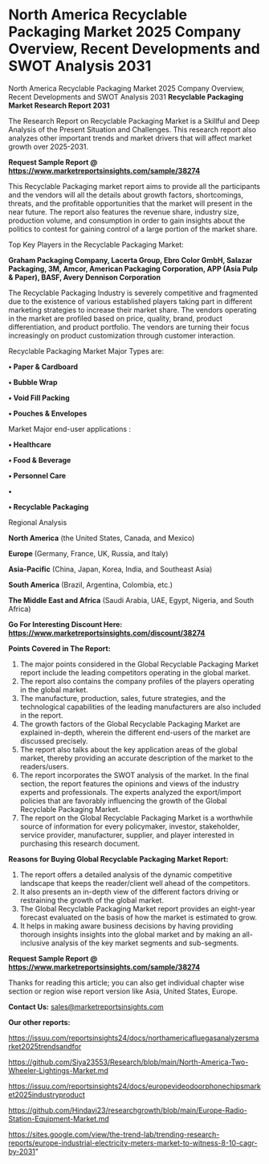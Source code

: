 # North America Recyclable Packaging Market 2025 Company Overview, Recent Developments and SWOT Analysis 2031
 North America Recyclable Packaging Market 2025 Company Overview, Recent Developments and SWOT Analysis 2031
<strong>Recyclable Packaging Market Research Report 2031</strong>

The Research Report on Recyclable Packaging Market is a Skillful and Deep Analysis of the Present Situation and Challenges. This research report also analyzes other important trends and market drivers that will affect market growth over 2025-2031.

<strong>Request Sample Report @ <a href=https://www.marketreportsinsights.com/sample/38274>https://www.marketreportsinsights.com/sample/38274</a></strong>

This Recyclable Packaging market report aims to provide all the participants and the vendors will all the details about growth factors, shortcomings, threats, and the profitable opportunities that the market will present in the near future. The report also features the revenue share, industry size, production volume, and consumption in order to gain insights about the politics to contest for gaining control of a large portion of the market share.

Top Key Players in the Recyclable Packaging Market:

<strong>Graham Packaging Company, Lacerta Group, Ebro Color GmbH, Salazar Packaging, 3M, Amcor, American Packaging Corporation, APP (Asia Pulp & Paper), BASF, Avery Dennison Corporation</strong>

The Recyclable Packaging Industry is severely competitive and fragmented due to the existence of various established players taking part in different marketing strategies to increase their market share. The vendors operating in the market are profiled based on price, quality, brand, product differentiation, and product portfolio. The vendors are turning their focus increasingly on product customization through customer interaction.

Recyclable Packaging Market Major Types are:

<strong>•  Paper & Cardboard

•  Bubble Wrap

•  Void Fill Packing

•  Pouches & Envelopes</strong>

Market Major end-user applications :

<strong>•  Healthcare

•  Food & Beverage

•  Personnel Care

•  

•  Recyclable Packaging</strong>

Regional Analysis

</u><strong><b>North America</b></strong> (the United States, Canada, and Mexico)

<strong><b>Europe </b></strong>(Germany, France, UK, Russia, and Italy)

<strong><b>Asia-Pacific</b></strong> (China, Japan, Korea, India, and Southeast Asia)

<strong><b>South America</b></strong> (Brazil, Argentina, Colombia, etc.)

<strong><b>The Middle East and Africa</b></strong> (Saudi Arabia, UAE, Egypt, Nigeria, and South Africa)

<strong>Go For Interesting Discount Here: <a href=https://www.marketreportsinsights.com/discount/38274>https://www.marketreportsinsights.com/discount/38274</a></strong>

<strong>Points Covered in The Report:</strong>
<ol>
  <li>The major points considered in the Global Recyclable Packaging Market report include the leading competitors operating in the global market.</li>
  <li>The report also contains the company profiles of the players operating in the global market.</li>
  <li>The manufacture, production, sales, future strategies, and the technological capabilities of the leading manufacturers are also included in the report.</li>
  <li>The growth factors of the Global Recyclable Packaging Market are explained in-depth, wherein the different end-users of the market are discussed precisely.</li>
  <li>The report also talks about the key application areas of the global market, thereby providing an accurate description of the market to the readers/users.</li>
  <li>The report incorporates the SWOT analysis of the market. In the final section, the report features the opinions and views of the industry experts and professionals. The experts analyzed the export/import policies that are favorably influencing the growth of the Global Recyclable Packaging Market.</li>
  <li>The report on the Global Recyclable Packaging Market is a worthwhile source of information for every policymaker, investor, stakeholder, service provider, manufacturer, supplier, and player interested in purchasing this research document.</li>
</ol>
<strong>Reasons for Buying Global Recyclable Packaging Market Report:</strong>

<ol>
  <li>The report offers a detailed analysis of the dynamic competitive landscape that keeps the reader/client well ahead of the competitors.</li>
  <li>It also presents an in-depth view of the different factors driving or restraining the growth of the global market.</li>
  <li>The Global Recyclable Packaging Market report provides an eight-year forecast evaluated on the basis of how the market is estimated to grow.</li>
  <li>It helps in making aware business decisions by having providing thorough insights insights into the global market and by making an all-inclusive analysis of the key market segments and sub-segments.</li>
</ol>
<strong>Request Sample Report @ <a href=https://www.marketreportsinsights.com/sample/38274>https://www.marketreportsinsights.com/sample/38274</a></strong>


Thanks for reading this article; you can also get individual chapter wise section or region wise report version like Asia, United States, Europe.

<strong>Contact Us:</strong>
sales@marketreportsinsights.com

<strong>Our other reports:</strong>

<a href=https://issuu.com/reportsinsights24/docs/northamericafluegasanalyzersmarket2025trendsandfor>https://issuu.com/reportsinsights24/docs/northamericafluegasanalyzersmarket2025trendsandfor</a>

<a href=https://github.com/Siya23553/Research/blob/main/North-America-Two-Wheeler-Lightings-Market.md>https://github.com/Siya23553/Research/blob/main/North-America-Two-Wheeler-Lightings-Market.md</a>

<a href=https://issuu.com/reportsinsights24/docs/europevideodoorphonechipsmarket2025industryproduct>https://issuu.com/reportsinsights24/docs/europevideodoorphonechipsmarket2025industryproduct</a>

<a href=https://github.com/Hindavi23/researchgrowth/blob/main/Europe-Radio-Station-Equipment-Market.md>https://github.com/Hindavi23/researchgrowth/blob/main/Europe-Radio-Station-Equipment-Market.md</a>

<a href=https://sites.google.com/view/the-trend-lab/trending-research-reports/europe-industrial-electricity-meters-market-to-witness-8-10-cagr-by-2031>https://sites.google.com/view/the-trend-lab/trending-research-reports/europe-industrial-electricity-meters-market-to-witness-8-10-cagr-by-2031</a>"

